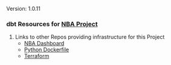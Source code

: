 Version: 1.0.11

### dbt Resources for [NBA Project](https://github.com/jyablonski/NBA-Dashboard)

1. Links to other Repos providing infrastructure for this Project
    * [NBA Dashboard](https://github.com/jyablonski/NBA-Dashboard)
    * [Python Dockerfile](https://github.com/jyablonski/python_docker)
    * [Terraform](https://github.com/jyablonski/aws_terraform)